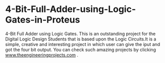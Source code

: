 # 4-Bit-Full-Adder-using-Logic-Gates-in-Proteus
4-Bit Full Adder using Logic Gates.
This is an outstanding project for the Digital Logic Design Students that is based upon the Logic Circuits.It is a simple, creative and interesting project in which user can give the iput and got the four bit output. You can check such amazing projects by clicking www.theengineeringprojects.com .
